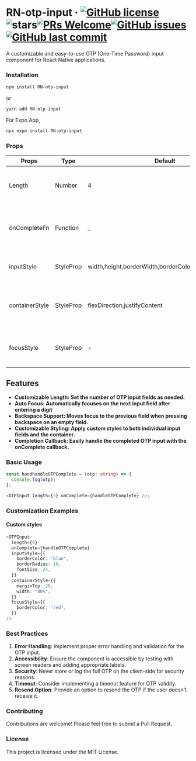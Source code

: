 # RN-otp-input &middot; [![GitHub license](https://img.shields.io/badge/license-MIT-blue.svg)](https://github.com/John-pels/RN-otp-input/blob/main/LICENSE)<img src="https://img.shields.io/github/stars/John-pels/RN-otp-input" alt="stars">[![PRs Welcome](https://img.shields.io/badge/PRs-welcome-brightgreen.svg)](https://legacy.reactjs.org/docs/how-to-contribute.html#your-first-pull-request)[![GitHub issues](https://img.shields.io/github/issues/John-pels/RN-otp-input.svg)](https://github.com/John-pels/RN-otp-input)[![GitHub last commit](https://img.shields.io/github/last-commit/John-pels/RN-otp-input.svg)](https://github.com/John-pels/RN-otp-input/commits/main)

A customizable and easy-to-use OTP (One-Time Password) input component for React Native applications.

### Installation

```bash
npm install RN-otp-input
```

or

```bash
yarn add RN-otp-input
```

For Expo App,

```bash
npx expo install RN-otp-input
```

### Props

| Props          | Type                 | Default                                                 | Required | Description                                             |
| -------------- | -------------------- | ------------------------------------------------------- | -------- | ------------------------------------------------------- |
| Length         | Number               | 4                                                       | No       | The number of OTP input fields, default is 4            |
| onCompleteFn   | Function             | \_                                                      | Yes      | Callback function called when all OTP fields are filled |
| inputStyle     | StyleProp<TextStyle> | width,height,borderWidth,borderColor,textAlign,fontSize | No       | Custom styles for individual input fields               |
| containerStyle | StyleProp            | flexDirection,justifyContent                            | No       | Custom styles for the container of input fields         |
| focusStyle     | StyleProp            | -                                                       | No       | The onFocus styles for the otp inputs                   |

## Features

- **Customizable Length: Set the number of OTP input fields as needed.**
- **Auto Focus: Automatically focuses on the next input field after entering a digit**
- **Backspace Support: Moves focus to the previous field when pressing backspace on an empty field.**
- **Customizable Styling: Apply custom styles to both individual input fields and the container.**
- **Completion Callback: Easily handle the completed OTP input with the onComplete callback.**

### Basic Usage

```typescript
const handhandleOTPComplete = (otp: string) => {
  console.log(otp);
};

<OTPInput length={5} onComplete={handleOTPComplete} />;
```

### Customization Examples

#### Custom styles

```typescript
<OTPInput
  length={6}
  onComplete={handleOTPComplete}
  inputStyle={{
    borderColor: "blue",
    borderRadius: 10,
    fontSize: 24,
  }}
  containerStyle={{
    marginTop: 20,
    width: "80%",
  }}
  focusStyle={{
    borderColor: "red",
  }}
/>
```

### Best Practices

1. **Error Handling**: Implement proper error handling and validation for the OTP input.
2. **Accessibility**: Ensure the component is accessible by testing with screen readers and adding appropriate labels.
3. **Security**: Never store or log the full OTP on the client-side for security reasons.
4. **Timeout**: Consider implementing a timeout feature for OTP validity.
5. **Resend Option**: Provide an option to resend the OTP if the user doesn't receive it.

### Contributing

Contributions are welcome! Please feel free to submit a Pull Request.

### License

This project is licensed under the MIT License.
